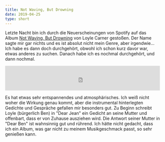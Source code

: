 ```yaml
---
title: Not Waving, But Drowning
date: 2019-04-25
type: short
---
```


Letzte Nacht bin ich durch die Neuerscheinungen von Spotify auf das Album [Not Waving, But Drowning](https://open.spotify.com/album/1kokRXXxrJzhxdMo0vsVDV) von Loyle Carner gestoßen. Der Name sagte mir gar nichts und es ist absolut nicht mein Genre, aber irgendwie… Ich habe es dann doch durchgehört, obwohl ich schon kurz davor war, etwas anderes zu suchen. Danach habe ich es nochmal durchgehört, und dann nochmal.

<iframe src="https://open.spotify.com/embed/album/1kokRXXxrJzhxdMo0vsVDV" width="100%" height="80" frameborder="0" allowtransparency="true" allow="encrypted-media"></iframe>

Es hat etwas sehr entspannendes und atmosphärisches. Ich weiß nicht woher die Wirkung genau kommt, aber die instrumental hinterlegten Gedichte und Gespräche gefallen mir besonders gut. Zu Beginn schreibt Loyle (bürgerlich Ben) in "Dear Jean" ein Gedicht an seine Mutter und offenbart, dass er von Zuhause ausziehen wird. Die Antwort seiner Mutter in "Dear Ben" ist wahnsinnig gut und rührend. Ich hätte nicht gedacht, dass ich ein Album, was gar nicht zu meinem Musikgeschmack passt, so sehr genießen kann.
